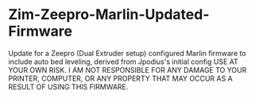 # Zim-Zeepro-Marlin-Updated-Firmware
Update for a Zeepro (Dual Extruder setup) configured Marlin firmware to include auto bed leveling, derived from Jpodius's initial config
USE AT YOUR OWN RISK. I AM NOT RESPONSIBLE FOR ANY DAMAGE TO YOUR PRINTER, COMPUTER, OR ANY PROPERTY THAT MAY OCCUR AS A RESULT OF USING THIS FIRMWARE.

